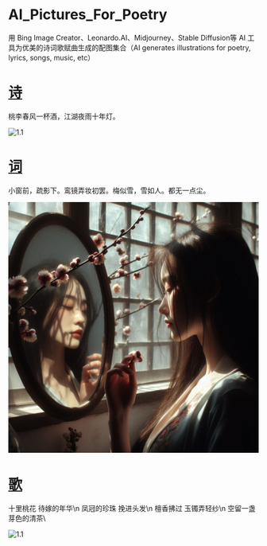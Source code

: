 # AI_Pictures_For_Poetry
用 Bing Image Creator、Leonardo.AI、Midjourney、Stable Diffusion等 AI 工具为优美的诗词歌赋曲生成的配图集合（AI generates illustrations for poetry, lyrics, songs, music, etc）

# [诗](https://github.com/FreakLee/AI_Pictures_For_Poetry/tree/main/%E8%AF%97)

桃李春风一杯酒，江湖夜雨十年灯。

![1.1](https://github.com/FreakLee/AI_Pictures_For_Poetry/blob/main/%E8%AF%97/1.1.jpeg)

# [词](https://github.com/FreakLee/AI_Pictures_For_Poetry/tree/main/%E8%AF%8D)

小窗前，疏影下。鸾镜弄妆初罢。梅似雪，雪如人。都无一点尘。

![1.1](https://github.com/FreakLee/AI_Pictures_For_Poetry/blob/main/%E8%AF%8D/1.1.jpeg)

# [歌](https://github.com/FreakLee/AI_Pictures_For_Poetry/tree/main/%E6%AD%8C)

十里桃花 待嫁的年华\n
凤冠的珍珠 挽进头发\n
檀香拂过 玉镯弄轻纱\n
空留一盏 芽色的清茶\

![1.1](https://github.com/FreakLee/AI_Pictures_For_Poetry/blob/main/%E6%AD%8C/1.1.jpeg)
